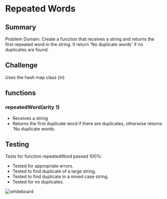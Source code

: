 # Repeated Words

## Summary
Problem Domain:  Create a function that receives a string and returns the first repeated word in the string.  It return 'No duplicate words' if no duplicates are found.

## Challenge
Uses the hash map class (in)

## functions

### repeatedWord(arity 1)
* Receives a string
* Returns the first duplicate word if there are duplicates, otherwise returns 'No duplicate words.


## Testing
Tests for function repeatedWord passed 100%:
* Tested for appropriate errors.
* Tested to find duplicate of a large string.
* Tested to find duplicate in a mixed case string.
* Tested for no duplicates.

![whiteboard](https://raw.githubusercontent.com/dlchambersjr/data-structures-and-algorithms/master/assets/repeated-word.jpg)

